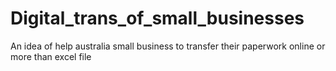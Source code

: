 # Digital_trans_of_small_businesses
An idea of help australia small business to transfer their paperwork online or more than excel file
